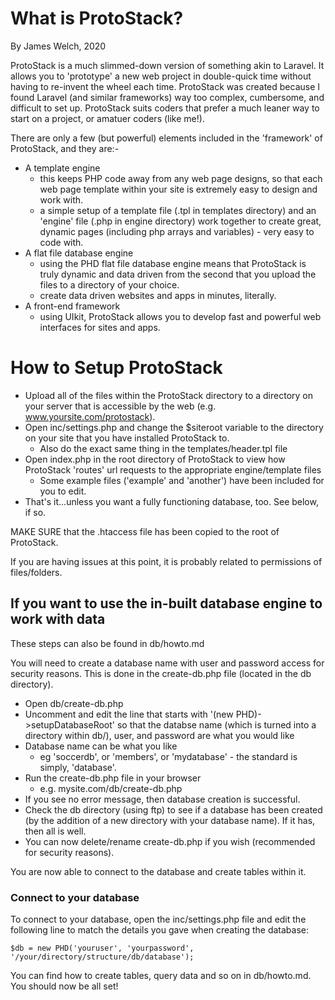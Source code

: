 # What is ProtoStack?
By James Welch, 2020

ProtoStack is a much slimmed-down version of something akin to Laravel. It allows you to 'prototype' a new web project in double-quick time without having to re-invent the wheel each time. ProtoStack was created because I found Laravel (and similar frameworks) way too complex, cumbersome, and difficult to set up. ProtoStack suits coders that prefer a much leaner way to start on a project, or amatuer coders (like me!).

There are only a few (but powerful) elements included in the 'framework' of ProtoStack, and they are:-

- A template engine
  - this keeps PHP code away from any web page designs, so that each web page template within your site is extremely easy to design and work with.
  - a simple setup of a template file (.tpl in templates directory) and an 'engine' file (.php in engine directory) work together to create great, dynamic pages (including php arrays and variables) - very easy to code with.
- A flat file database engine
  - using the PHD flat file database engine means that ProtoStack is truly dynamic and data driven from the second that you upload the files to a directory of your choice.
  - create data driven websites and apps in minutes, literally.
- A front-end framework
  - using UIkit, ProtoStack allows you to develop fast and powerful web interfaces for sites and apps.
  
# How to Setup ProtoStack

  - Upload all of the files within the ProtoStack directory to a directory on your server that is accessible by the web (e.g. www.yoursite.com/protostack).
  - Open inc/settings.php and change the $siteroot variable to the directory on your site that you have installed ProtoStack to.
    - Also do the exact same thing in the templates/header.tpl file
  - Open index.php in the root directory of ProtoStack to view how ProtoStack 'routes' url requests to the appropriate engine/template files
    - Some example files ('example' and 'another') have been included for you to edit. 
  - That's it...unless you want a fully functioning database, too. See below, if so.
  
  MAKE SURE that the .htaccess file has been copied to the root of ProtoStack.
  
  If you are having issues at this point, it is probably related to permissions of files/folders.

## If you want to use the in-built database engine to work with data
These steps can also be found in db/howto.md
  
You will need to create a database name with user and password access for security reasons. This is done in the create-db.php file (located in the db directory).

- Open db/create-db.php
- Uncomment and edit the line that starts with '(new PHD)->setupDatabaseRoot' so that the databse name (which is turned into a directory within db/), user, and password are what you would like
- Database name can be what you like
  - eg 'soccerdb', or 'members', or 'mydatabase' - the standard is simply, 'database'.
- Run the create-db.php file in your browser
  - e.g. mysite.com/db/create-db.php
- If you see no error message, then database creation is successful.
- Check the db directory (using ftp) to see if a database has been created (by the addition of a new directory with your database name). If it has, then all is well.
- You can now delete/rename create-db.php if you wish (recommended for security reasons).

You are now able to connect to the database and create tables within it.

### Connect to your database

To connect to your database, open the inc/settings.php file and edit the following line to match the details you gave when creating the database:

    $db = new PHD('youruser', 'yourpassword', '/your/directory/structure/db/database');

You can find how to create tables, query data and so on in db/howto.md. You should now be all set!
